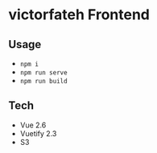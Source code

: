 # victorfateh Frontend 


## Usage

* `npm i`
* `npm run serve`
* `npm run build`

## Tech

* Vue 2.6
* Vuetify 2.3
* S3
